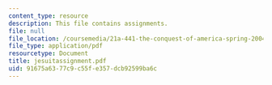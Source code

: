 ```yaml
---
content_type: resource
description: This file contains assignments.
file: null
file_location: /coursemedia/21a-441-the-conquest-of-america-spring-2004/91675a6377c9c55fe357dcb92599ba6c_jesuitassignment.pdf
file_type: application/pdf
resourcetype: Document
title: jesuitassignment.pdf
uid: 91675a63-77c9-c55f-e357-dcb92599ba6c
---
```

